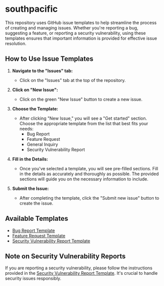 # south**pacific**

This repository uses GitHub issue templates to help streamline the process of creating and managing issues. Whether you're reporting a bug, suggesting a feature, or reporting a security vulnerability, using these templates ensures that important information is provided for effective issue resolution.

## How to Use Issue Templates

1. **Navigate to the "Issues" tab:**
   - Click on the "Issues" tab at the top of the repository.

2. **Click on "New Issue":**
   - Click on the green "New Issue" button to create a new issue.

3. **Choose the Template:**
   - After clicking "New Issue," you will see a "Get started" section. Choose the appropriate template from the list that best fits your needs:
     - Bug Report
     - Feature Request
     - General Inquiry
     - Security Vulnerability Report

4. **Fill in the Details:**
   - Once you've selected a template, you will see pre-filled sections. Fill in the details as accurately and thoroughly as possible. The provided sections will guide you on the necessary information to include.

5. **Submit the Issue:**
   - After completing the template, click the "Submit new issue" button to create the issue.

## Available Templates

- [Bug Report Template](.github/ISSUE_TEMPLATE/bug_report.md)
- [Feature Request Template](.github/ISSUE_TEMPLATE/feature_request.md)
- [Security Vulnerability Report Template](.github/ISSUE_TEMPLATE/security_vulnerability.md)

## Note on Security Vulnerability Reports

If you are reporting a security vulnerability, please follow the instructions provided in the [Security Vulnerability Report Template](.github/ISSUE_TEMPLATE/security_vulnerability.md). It's crucial to handle security issues responsibly.
